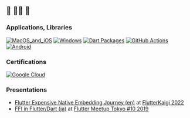 ## 🍵 🧘‍♂️ 🍵

### Applications, Libraries
[![MacOS_and_iOS](https://img.shields.io/badge/iOS,MacOS-black.svg?logo=Apple)](https://apps.apple.com/jp/developer/shimizu-naoki/id1308323177)
[![Windows](https://custom-icon-badges.herokuapp.com/badge/Windows-black.svg?logo=Windows)](https://apps.microsoft.com/search/publisher?name=Naoki+Shimizu)
[![Dart Packages](https://img.shields.io/badge/Dart%20Packages-black.svg?logo=Dart)](https://pub.dev/publishers/done-sensuikan1973.com/packages)
[![GitHub Actions](https://img.shields.io/badge/GitHub%20Actions-black.svg?logo=GitHub%20Actions)](https://github.com/marketplace?type=actions&query=sensuikan1973)
[![Android](https://img.shields.io/badge/Android-black.svg?logo=Android)](https://play.google.com/store/apps/developer?id=Naoki+Shimizu)

### Certifications
[![Google Cloud](https://img.shields.io/badge/Google%20Cloud%20|%20Professional%20Cloud%20Architect-black.svg?logo=Google%20Cloud)](https://www.credly.com/badges/1784f52e-defa-43aa-9222-5dcbc2fd26e0/public_url)

### Presentations
- [Flutter Expensive Native Embedding Journey (en)](https://github.com/sensuikan1973/flutter_expensive_native_embedding_journey) at [FlutterKaigi 2022](https://flutterkaigi.jp/2022/)
- [FFI in Flutter/Dart (ja)](https://speakerdeck.com/sensuikan1973/ffi-in-flutter) at [Flutter Meetup Tokyo #10 2019](https://flutter-jp.connpass.com/event/134921/)

<!-- my machine account is https://github.com/bot-by-sensuikan1973 -->
<!-- Medium https://medium.com/@sensuikan1973 -->
